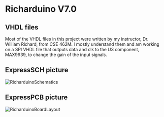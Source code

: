 # Richarduino V7.0
## VHDL files
Most of the VHDL files in this project were written by my instructor, Dr. William Richard, from CSE 462M. I mostly understand them and am working on a SPI VHDL file that outputs data and clk to the U3 component, MAX9939, to change the gain of the input signals.

## ExpressSCH picture

![RicharduinoSchematics](https://github.com/qinzhounick/Richarduino-V7.0/assets/112423678/6c5600ee-2b30-4347-9705-968dcd34ccc9)

## ExpressPCB picture

![RicharduinoBoardLayout](https://github.com/qinzhounick/Richarduino-V7.0/assets/112423678/9c589207-7b33-43b0-87e6-31b1c7b28d1e)
